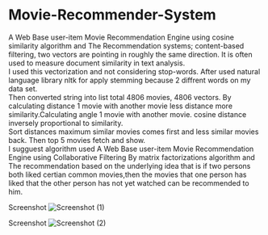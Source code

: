 # Movie-Recommender-System
A Web Base user-item Movie Recommendation Engine using  cosine similarity  algorithm and The Recommendation systems; content-based filtering, two vectors are pointing in roughly the same direction. It is often used to measure document similarity in text analysis.  
I used this vectorization and not considering stop-words. After used natural language library nltk for apply stemming because 2 diffrent words on my data set.  
Then converted string into list total 4806 movies, 4806 vectors. By calculating distance 1 movie with another movie less distance more similarity.Calculating angle 1 movie with another movie.
cosine distance inversely proportional to similarity.  
Sort distances maximum similar movies comes first and less similar movies back. Then top 5 movies fetch and show.  
I sugguest  algorithm used  A Web Base user-item Movie Recommendation Engine using Collaborative Filtering By matrix factorizations algorithm and The recommendation based on the underlying idea that is if two persons both liked certian common movies,then the movies that one person has liked that the other person has not yet watched can be recommended to him. 

Screenshot
![Screenshot (1)](https://user-images.githubusercontent.com/105103414/170708116-e3f094b0-acce-4a67-93fb-424080c3831c.png)

Screenshot
![Screenshot (2)](https://user-images.githubusercontent.com/105103414/170708688-578f2421-f6a8-4247-a46b-57e612e7fa07.png)

